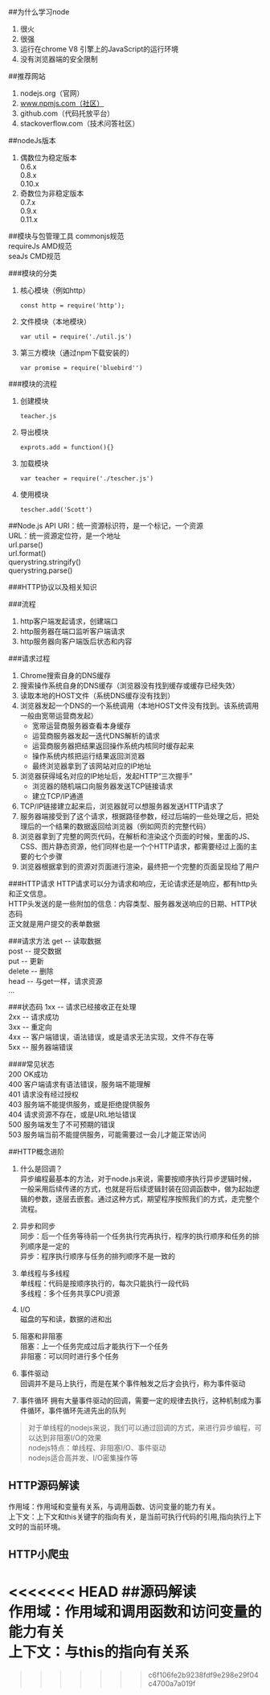##为什么学习node
1. 很火
2. 很强
3. 运行在chrome V8 引擎上的JavaScript的运行环境
4. 没有浏览器端的安全限制  

##推荐网站
1. nodejs.org（官网）  
2. www.npmjs.com（社区）
3. github.com（代码托放平台）  
4. stackoverflow.com（技术问答社区）

##nodeJs版本
1. 偶数位为稳定版本  
    0.6.x  
    0.8.x  
    0.10.x
2. 奇数位为非稳定版本  
    0.7.x  
    0.9.x  
    0.11.x  

##模块与包管理工具
commonjs规范  
requireJs AMD规范  
seaJs   CMD规范  

###模块的分类
1. 核心模块（例如http）
    ```  
   const http = require('http');
   ```
2. 文件模块（本地模块）
    ```  
    var util = require('./util.js')
    ```
3. 第三方模块（通过npm下载安装的）
    ```  
    var promise = require('bluebird'')
    ```  
    
###模块的流程
1. 创建模块  
    ```
    teacher.js
    ```
2. 导出模块
    ```  
    exprots.add = function(){}
    ```
3. 加载模块
    ```  
    var teacher = require('./tescher.js')
    ```
4. 使用模块
    ```  
    tescher.add('Scott')
    ```

##Node.js API
URI：统一资源标识符，是一个标记，一个资源  
URL：统一资源定位符，是一个地址  
url.parse()  
url.format()  
querystring.stringify()  
querystring.parse()  

###HTTP协议以及相关知识

###流程
1. http客户端发起请求，创建端口  
2. http服务器在端口监听客户端请求
3. http服务器向客户端饭后状态和内容

###请求过程

1. Chrome搜索自身的DNS缓存
2. 搜索操作系统自身的DNS缓存（浏览器没有找到缓存或缓存已经失效）  
3. 读取本地的HOST文件（系统DNS缓存没有找到）  
4. 浏览器发起一个DNS的一个系统调用（本地HOST文件没有找到。该系统调用一般由宽带运营商发起）  
    + 宽带运营商服务器查看本身缓存
    + 运营商服务器发起一迭代DNS解析的请求  
    + 运营商服务器把结果返回操作系统内核同时缓存起来  
    + 操作系统内核把运行结果返回浏览器  
    + 最终浏览器拿到了该网站对应的IP地址  
5. 浏览器获得域名对应的IP地址后，发起HTTP“三次握手”  
    + 浏览器的随机端口向服务器发送TCP链接请求  
    + 建立TCP/IP通道  
6. TCP/IP链接建立起来后，浏览器就可以想服务器发送HTTP请求了  
7. 服务器端接受到了这个请求，根据路径参数，经过后端的一些处理之后，把处理后的一个结果的数据返回给浏览器（例如网页的完整代码）  
8. 浏览器拿到了完整的网页代码，在解析和渲染这个页面的时候，里面的JS、CSS、图片静态资源，他们同样也是一个个HTTP请求，都需要经过上面的主要的七个步骤  
9. 浏览器根据拿到的资源对页面进行渲染，最终把一个完整的页面呈现给了用户
    
###HTTP请求
HTTP请求可以分为请求和响应，无论请求还是响应，都有http头和正文信息。  
HTTP头发送的是一些附加的信息：内容类型、服务器发送响应的日期、HTTP状态码  
正文就是用户提交的表单数据  

###请求方法
get --  读取数据  
post  --  提交数据  
put  --  更新  
delete  -- 删除  
head -- 与get一样，请求资源  
...  

###状态码
1xx -- 请求已经接收正在处理  
2xx -- 请求成功  
3xx -- 重定向  
4xx -- 客户端错误，语法错误，或是请求无法实现，文件不存在等  
5xx -- 服务器端错误  

####常见状态  
200     OK成功  
400     客户端请求有语法错误，服务端不能理解  
401     请求没有经过授权  
403     服务端不能提供服务，或是拒绝提供服务  
404     请求资源不存在，或是URL地址错误  
500     服务端发生了不可预期的错误  
503     服务端当前不能提供服务，可能需要过一会儿才能正常访问  

##HTTP概念进阶
1. 什么是回调？  
异步编程最基本的方法，对于node.js来说，需要按顺序执行异步逻辑时候，一般采用后续传递的方式，也就是将后续逻辑封装在回调函数中，做为起始逻辑的参数，逐层去嵌套。通过这种方式，期望程序按照我们的方式，走完整个流程。  

2. 异步和同步  
同步：后一个任务等待前一个任务执行完再执行，程序的执行顺序和任务的排列顺序是一定的  
异步：程序执行顺序与任务的排列顺序不是一致的  

3. 单线程与多线程  
单线程：代码是按顺序执行的，每次只能执行一段代码  
多线程：多个任务共享CPU资源

4. I/O  
磁盘的写和读，数据的进和出

5. 阻塞和非阻塞  
阻塞：上一个任务完成过后才能执行下一个任务  
非阻塞：可以同时进行多个任务  
 
6. 事件驱动  
回调并不是马上执行，而是在某个事件触发之后才会执行，称为事件驱动  

7. 事件循环 
拥有大量事件驱动的回调，需要一定的规律去执行，这种机制成为事件循环，事件循环先进先出的队列

>对于单线程的nodejs来说，我们可以通过回调的方式，来进行异步编程，可以达到非阻塞I/O的效果  
nodejs特点：单线程、非阻塞I/O、事件驱动   
nodejs适合高并发、I/O密集操作等

## HTTP源码解读  
作用域：作用域和变量有关系，与调用函数、访问变量的能力有关。  
上下文：上下文和this关键字的指向有关，是当前可执行代码的引用,指向执行上下文时的当前环境。

## HTTP小爬虫


<<<<<<< HEAD
##源码解读  
作用域：作用域和调用函数和访问变量的能力有关  
上下文：与this的指向有关系
=======
>>>>>>> c6f106fe2b9238fdf9e298e29f04c4700a7a019f
